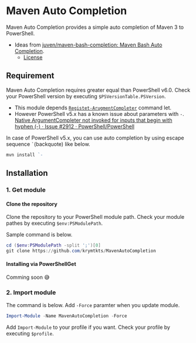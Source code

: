 Maven Auto Completion
=====================

Maven Auto Completion provides a simple auto completion of Maven 3 to PowerShell.

- Ideas from [juven/maven-bash-completion: Maven Bash Auto Completion](https://github.com/juven/maven-bash-completion).
  - [License](https://github.com/juven/maven-bash-completion/blob/master/LICENSE)

Requirement
-----------

Maven Auto Completion requires greater equal than PowerShell v6.0.
Check your PowerShell version by executing `$PSVersionTable.PSVersion`.

- This module depends [`Registet-ArugmentCompleter`](https://docs.microsoft.com/en-us/powershell/module/microsoft.powershell.core/register-argumentcompleter?view=powershell-5.0) command let.
- However PowerShell v5.x has a known issue about parameters with `-`. [Native ArgumentCompleter not invoked for inputs that begin with hyphen (-) · Issue #2912 · PowerShell/PowerShell](https://github.com/PowerShell/PowerShell/issues/2912)

In case of PowerShell v5.x, you can use auto completion by using escape sequence <code>&#x60;</code>(backquote) like below.

```powershell
mvn install `-
```

Installation
------------

### 1. Get module

#### Clone the repository

Clone the repository to your PowerShell module path.
Check your module pathes by executing `$env:PSModulePath`.

Sample command is below.

```powershell
cd ($env:PSModulePath -split ';')[0]
git clone https://github.com/krymtkts/MavenAutoCompletion
```

#### Installing via PowerShellGet

Comming soon 😅

### 2. Import module

The command is below. Add `-Force` paramter when you update module.

```powershell
Import-Module -Name MavenAutoCompletion -Force
```

Add `Import-Module` to your profile if you want.
Check your profile by executing `$profile`.
